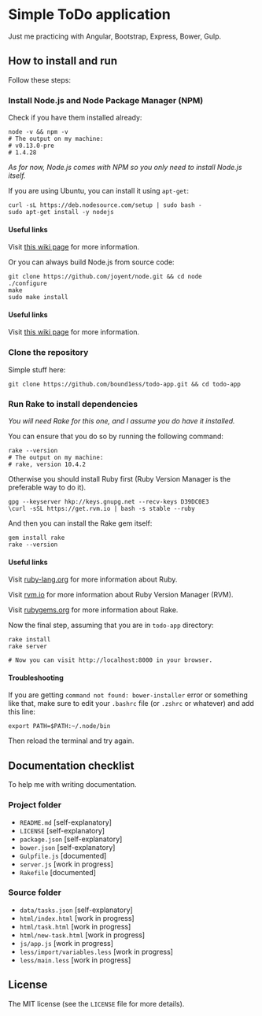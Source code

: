 # Simple ToDo application

Just me practicing with Angular, Bootstrap, Express, Bower, Gulp.

## How to install and run

Follow these steps:

### Install Node.js and Node Package Manager (NPM)

Check if you have them installed already:

```shell
node -v && npm -v
# The output on my machine:
# v0.13.0-pre
# 1.4.28
```

*As for now, Node.js comes with NPM so you only need to install Node.js itself.*

If you are using Ubuntu, you can install it using `apt-get`: 

```shell
curl -sL https://deb.nodesource.com/setup | sudo bash -
sudo apt-get install -y nodejs
```


#### Useful links

Visit [this wiki page](https://github.com/joyent/node/wiki/installing-node.js-via-package-manager) for more information.


Or you can always build Node.js from source code:

```shell
git clone https://github.com/joyent/node.git && cd node
./configure
make
sudo make install
```


#### Useful links

Visit [this wiki page](https://github.com/joyent/node/wiki/installation#building-on-linux) for more information.


### Clone the repository

Simple stuff here:

```shell
git clone https://github.com/bound1ess/todo-app.git && cd todo-app
```

### Run Rake to install dependencies

*You will need Rake for this one, and I assume you do have it installed.*

You can ensure that you do so by running the following command:

```shell
rake --version
# The output on my machine:
# rake, version 10.4.2
```

Otherwise you should install Ruby first (Ruby Version Manager is the preferable way to do it).

```shell
gpg --keyserver hkp://keys.gnupg.net --recv-keys D39DC0E3
\curl -sSL https://get.rvm.io | bash -s stable --ruby
```

And then you can install the Rake gem itself:

```shell
gem install rake
rake --version
```


#### Useful links

Visit [ruby-lang.org](https://www.ruby-lang.org/en/) for more information about Ruby.

Visit [rvm.io](http://rvm.io/) for more information about Ruby Version Manager (RVM).

Visit [rubygems.org](https://rubygems.org/gems/rake) for more information about Rake.


Now the final step, assuming that you are in `todo-app` directory:

```shell
rake install
rake server

# Now you can visit http://localhost:8000 in your browser.
```


#### Troubleshooting

If you are getting `command not found: bower-installer` error or something like that, make sure to edit your `.bashrc` file (or `.zshrc` or whatever) and add this line:

```shell
export PATH=$PATH:~/.node/bin
```

Then reload the terminal and try again.

## Documentation checklist

To help me with writing documentation.

### Project folder

- `README.md` [self-explanatory]
- `LICENSE` [self-explanatory]
- `package.json` [self-explanatory]
- `bower.json` [self-explanatory]
- `Gulpfile.js` [documented]
- `server.js` [work in progress]
- `Rakefile` [documented]

### Source folder

- `data/tasks.json` [self-explanatory]
- `html/index.html` [work in progress]
- `html/task.html` [work in progress]
- `html/new-task.html` [work in progress]
- `js/app.js` [work in progress]
- `less/import/variables.less` [work in progress]
- `less/main.less` [work in progress]

## License

The MIT license (see the `LICENSE` file for more details).
